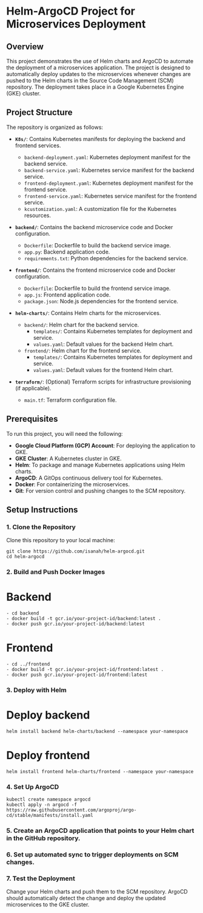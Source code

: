 # Helm-ArgoCD Project for Microservices Deployment

## Overview

This project demonstrates the use of Helm charts and ArgoCD to automate the deployment of a microservices application. The project is designed to automatically deploy updates to the microservices whenever changes are pushed to the Helm charts in the Source Code Management (SCM) repository. The deployment takes place in a Google Kubernetes Engine (GKE) cluster.

## Project Structure

The repository is organized as follows:

- **`K8s/`**: Contains Kubernetes manifests for deploying the backend and frontend services.
  - `backend-deployment.yaml`: Kubernetes deployment manifest for the backend service.
  - `backend-service.yaml`: Kubernetes service manifest for the backend service.
  - `frontend-deployment.yaml`: Kubernetes deployment manifest for the frontend service.
  - `frontend-service.yaml`: Kubernetes service manifest for the frontend service.
  - `kcustomization.yaml`: A customization file for the Kubernetes resources.

- **`backend/`**: Contains the backend microservice code and Docker configuration.
  - `Dockerfile`: Dockerfile to build the backend service image.
  - `app.py`: Backend application code.
  - `requirements.txt`: Python dependencies for the backend service.

- **`frontend/`**: Contains the frontend microservice code and Docker configuration.
  - `Dockerfile`: Dockerfile to build the frontend service image.
  - `app.js`: Frontend application code.
  - `package.json`: Node.js dependencies for the frontend service.

- **`helm-charts/`**: Contains Helm charts for the microservices.
  - `backend/`: Helm chart for the backend service.
    - `templates/`: Contains Kubernetes templates for deployment and service.
    - `values.yaml`: Default values for the backend Helm chart.
  - `frontend/`: Helm chart for the frontend service.
    - `templates/`: Contains Kubernetes templates for deployment and service.
    - `values.yaml`: Default values for the frontend Helm chart.

- **`terraform/`**: (Optional) Terraform scripts for infrastructure provisioning (if applicable).
  - `main.tf`: Terraform configuration file.

## Prerequisites

To run this project, you will need the following:

- **Google Cloud Platform (GCP) Account**: For deploying the application to GKE.
- **GKE Cluster**: A Kubernetes cluster in GKE.
- **Helm**: To package and manage Kubernetes applications using Helm charts.
- **ArgoCD**: A GitOps continuous delivery tool for Kubernetes.
- **Docker**: For containerizing the microservices.
- **Git**: For version control and pushing changes to the SCM repository.

## Setup Instructions
### 1. Clone the Repository
Clone this repository to your local machine:
```
git clone https://github.com/isanah/helm-argocd.git
cd helm-argocd
```
### 2. Build and Push Docker Images

# Backend
```
- cd backend
- docker build -t gcr.io/your-project-id/backend:latest .
- docker push gcr.io/your-project-id/backend:latest
```

# Frontend
```
- cd ../frontend
- docker build -t gcr.io/your-project-id/frontend:latest .
- docker push gcr.io/your-project-id/frontend:latest
```

### 3. Deploy with Helm
# Deploy backend
```
helm install backend helm-charts/backend --namespace your-namespace
```

# Deploy frontend
```
helm install frontend helm-charts/frontend --namespace your-namespace
```

### 4. Set Up ArgoCD
```
kubectl create namespace argocd
kubectl apply -n argocd -f https://raw.githubusercontent.com/argoproj/argo-cd/stable/manifests/install.yaml
```

### 5. Create an ArgoCD application that points to your Helm chart in the GitHub repository.

### 6. Set up automated sync to trigger deployments on SCM changes.

### 7. Test the Deployment
Change your Helm charts and push them to the SCM repository. ArgoCD should automatically detect the change and deploy the updated microservices to the GKE cluster.
